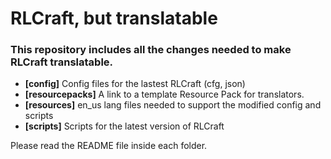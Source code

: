  RLCraft, but translatable  
=========================  

### This repository includes all the changes needed to make RLCraft translatable.  
- **[config]** Config files for the lastest RLCraft (cfg, json)  
- **[resourcepacks]** A link to a template Resource Pack for translators.    
- **[resources]** en_us lang files needed to support the modified config and scripts  
- **[scripts]** Scripts for the latest version of RLCraft  

Please read the README file inside each folder.  
